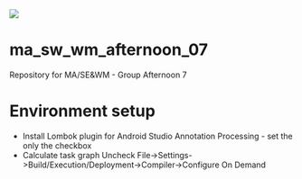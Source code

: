 <a href="http://dhdm.de:8111/viewType.html?buildTypeId=Geoschnitzel_Build&guest=1">
<img src="http://dhdm.de:8111/app/rest/builds/buildType:(id:Geoschnitzel_Build)/statusIcon"/>
</a>

# ma_sw_wm_afternoon_07
Repository for MA/SE&amp;WM - Group Afternoon 7

# Environment setup
- Install Lombok plugin for Android Studio
    Annotation Processing - set the only the checkbox
- Calculate task graph
    Uncheck     File->Settings->Build/Execution/Deployment->Compiler->Configure On Demand


